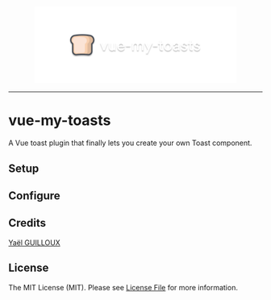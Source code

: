 <p align="center">
    <img src="./resources/vue-my-toasts.png" width="400">
</p>

---

# vue-my-toasts

A Vue toast plugin that finally lets you create your own Toast component.

## Setup

## Configure

## Credits

[Yaël GUILLOUX](mailto:yael.guilloux@gmail.com)

## License

The MIT License (MIT). Please see [License File](LICENSE) for more information.